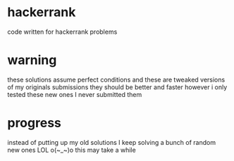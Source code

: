 # hackerrank
code written for hackerrank problems

# warning
these solutions assume perfect conditions
and these are tweaked versions of my originals
submissions they should be better and faster 
however i only tested these new ones I never 
submitted them

# progress
instead of putting up my old solutions I keep
solving a bunch of random new ones LOL o(~_~)o 
this may take a while